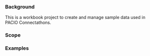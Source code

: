 
### Background

This is a workbook project to create and manage sample data used in PACIO Connectathons.


### Scope

### Examples